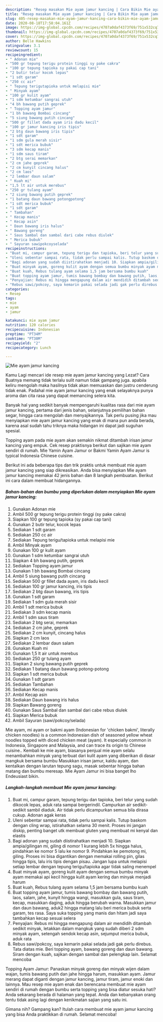 ```yaml
---
description: "Resep masakan Mie ayam jamur kancing | Cara Bikin Mie ayam jamur kancing Yang Bikin Ngiler"
title: "Resep masakan Mie ayam jamur kancing | Cara Bikin Mie ayam jamur kancing Yang Bikin Ngiler"
slug: 405-resep-masakan-mie-ayam-jamur-kancing-cara-bikin-mie-ayam-jamur-kancing-yang-bikin-ngiler
date: 2020-08-18T17:58:04.161Z
image: https://img-global.cpcdn.com/recipes/4707a0daf4373f69/751x532cq70/mie-ayam-jamur-kancing-foto-resep-utama.jpg
thumbnail: https://img-global.cpcdn.com/recipes/4707a0daf4373f69/751x532cq70/mie-ayam-jamur-kancing-foto-resep-utama.jpg
cover: https://img-global.cpcdn.com/recipes/4707a0daf4373f69/751x532cq70/mie-ayam-jamur-kancing-foto-resep-utama.jpg
author: Belle Hawkins
ratingvalue: 3.1
reviewcount: 15
recipeingredient:
- " Adonan mie"
- "500 gr tepung terigu protein tinggi sy pake cakra"
- "100 gr tepung tapioka sy pakai cap tani"
- "2 butir telur kocok lepas"
- "1 sdt garam"
- "250 cc air"
- " Tepung terigutapioka untuk melapisi mie"
- " Minyak ayam"
- "100 gr kulit ayam"
- "1 sdm ketumbar sangrai utuh"
- "4 bh bawang putih geprek"
- " Topping ayam jamur"
- "1 bh bawang Bombai cincang"
- "5 siung bawang putih cincang"
- "500 gr fillet dada ayam iris dadu kecil"
- "100 gr jamur kancing iris tipis"
- "2 btg daun bawang iris tipis"
- "1 sdt garam"
- "1 sdm gula merah sisir"
- "1 sdt merica bubuk"
- "3 sdm kecap manis"
- "1 sdm saus tiram"
- "2 btg serai memarkan"
- "2 cm jahe geprek"
- "2 cm kunyit cincang halus"
- "2 cm laos"
- "2 lembar daun salam"
- " Kuah mi"
- "1,5 lt air untuk merebus"
- "250 gr tulang ayam"
- "2 siung bawang putih geprek"
- "1 batang daun bawang potongpotong"
- "1 sdt merica bubuk"
- "1 sdt garam"
- " Tambahan"
- " Kecap manis"
- " Kecap asin"
- " Daun bawang iris halus"
- " Bawang goreng"
- " Saus Sambal dan sambal dari cabe rebus diulek"
- " Merica bubuk"
- " Sayuran sawipokcoyselada"
recipeinstructions:
- "Buat mi, campur garam, tepung terigu dan tapioka, beri telur yang sudah dikocok lepas, aduk rata sampai bergerindil. Campurkan air sedikit-sedikit sambil diaduk. Air tidak perlu dicampurkan semua bila dirasa cukup. Adonan agak keras"
- "Uleni sebentar sampai rata, tidak perlu sampai kalis. Tutup baskom dengan cling wrap, istirahatkan selama 30 menit. Proses ini jangan diskip, penting banget utk membuat gluten yang membuat mi kenyal dan elastis"
- "Bagi adonan yang sudah diistirahatkan menjadi 10. Siapkan ampia/gilingan mi, giling di nomor 1 kurang lebih 5x hingga halus, pindahkan ke nomor 5 lalu ke nomor 9. Pindahkan ke pemotong mi, giling. Proses ini bisa digantikan dengan memakai rolling pin, gilas hingga tipis, lalu iris tipis dengan pisau. Jangan lupa untuk melapisi setiap lembar dengan tepung terigu/tapioka agar tidak saling menempel"
- "Buat minyak ayam, goreng kulit ayam dengan semua bumbu minyak ayam memakai api kecil hingga kulit ayam kering dan minyak menjadi harum"
- "Buat kuah, Rebus tulang ayam selama 1,5 jam bersama bumbu kuah"
- "Buat topping ayam jamur, tumis bawang bombay dan bawang putih, laos, salam, jahe, kunyit hingga wangi, masukkan gula, saus tiram, kecap, masukkan daging, aduk hingga berubah warna. Masukkan jamur dan daun bawang, aduk2 hingga matang lalu beri merica bubuk serta garam, tes rasa. Saya suka topping yang manis dan hitam jadi saya tambahkan kecap sesuai selera"
- "Penyajian: Rebus mi hingga mengapung dalam air mendidih ditambah sedikit minyak, letakkan dalam mangkuk yang sudah diberi 2 sdm minyak ayam, setengah sendok kecap asin, sejumput merica bubuk, aduk rata"
- "Rebus sawi/pokcoy, saya kemarin pakai selada jadi gak perlu direbus. Tata diatas mie. Beri topping ayam, bawang goreng dan daun bawang. Siram dengan kuah, sajikan dengan sambal dan pelengkap lain. Selamat mencoba"
categories:
- Resep
tags:
- mie
- ayam
- jamur

katakunci: mie ayam jamur 
nutrition: 120 calories
recipecuisine: Indonesian
preptime: "PT34M"
cooktime: "PT30M"
recipeyield: "2"
recipecategory: Lunch

---
```



![Mie ayam jamur kancing](https://img-global.cpcdn.com/recipes/4707a0daf4373f69/751x532cq70/mie-ayam-jamur-kancing-foto-resep-utama.jpg)

Kamu Lagi mencari ide resep mie ayam jamur kancing yang Lezat? Cara Buatnya memang tidak terlalu sulit namun tidak gampang juga. apabila keliru mengolah maka hasilnya tidak akan memuaskan dan justru cenderung tidak enak. Padahal mie ayam jamur kancing yang enak selayaknya punya aroma dan cita rasa yang dapat memancing selera kita.

Banyak hal yang sedikit banyak mempengaruhi kualitas rasa dari mie ayam jamur kancing, pertama dari jenis bahan, selanjutnya pemilihan bahan segar, hingga cara mengolah dan menyajikannya. Tak perlu pusing jika mau menyiapkan mie ayam jamur kancing yang enak di mana pun anda berada, karena asal sudah tahu triknya maka hidangan ini dapat jadi suguhan spesial.

Topping ayam pada mie ayam akan semakin nikmat ditambah irisan jamur kancing yang empuk. Cek resep praktisnya berikut dan sajikan mie ayam sendiri di rumah. Mie Yamin Ayam Jamur or Bakmi Yamin Ayam Jamur is typical Indonesia Chinese cuisine.


Berikut ini ada beberapa tips dan trik praktis untuk membuat mie ayam jamur kancing yang siap dikreasikan. Anda bisa menyiapkan Mie ayam jamur kancing memakai 42 jenis bahan dan 8 langkah pembuatan. Berikut ini cara dalam membuat hidangannya.

<!--inarticleads1-->

##### Bahan-bahan dan bumbu yang diperlukan dalam menyiapkan Mie ayam jamur kancing:

1. Gunakan  Adonan mie
1. Ambil 500 gr tepung terigu protein tinggi (sy pake cakra)
1. Siapkan 100 gr tepung tapioka (sy pakai cap tani)
1. Gunakan 2 butir telur, kocok lepas
1. Sediakan 1 sdt garam
1. Sediakan 250 cc air
1. Sediakan  Tepung terigu/tapioka untuk melapisi mie
1. Ambil  Minyak ayam
1. Gunakan 100 gr kulit ayam
1. Gunakan 1 sdm ketumbar sangrai utuh
1. Siapkan 4 bh bawang putih, geprek
1. Sediakan  Topping ayam jamur
1. Gunakan 1 bh bawang Bombai cincang
1. Ambil 5 siung bawang putih cincang
1. Sediakan 500 gr fillet dada ayam, iris dadu kecil
1. Sediakan 100 gr jamur kancing, iris tipis
1. Sediakan 2 btg daun bawang, iris tipis
1. Gunakan 1 sdt garam
1. Sediakan 1 sdm gula merah sisir
1. Ambil 1 sdt merica bubuk
1. Sediakan 3 sdm kecap manis
1. Ambil 1 sdm saus tiram
1. Sediakan 2 btg serai, memarkan
1. Sediakan 2 cm jahe, geprek
1. Sediakan 2 cm kunyit, cincang halus
1. Siapkan 2 cm laos
1. Sediakan 2 lembar daun salam
1. Gunakan  Kuah mi
1. Gunakan 1,5 lt air untuk merebus
1. Sediakan 250 gr tulang ayam
1. Siapkan 2 siung bawang putih geprek
1. Sediakan 1 batang daun bawang potong-potong
1. Siapkan 1 sdt merica bubuk
1. Gunakan 1 sdt garam
1. Sediakan  Tambahan
1. Sediakan  Kecap manis
1. Ambil  Kecap asin
1. Sediakan  Daun bawang iris halus
1. Siapkan  Bawang goreng
1. Gunakan  Saus Sambal dan sambal dari cabe rebus diulek
1. Siapkan  Merica bubuk
1. Ambil  Sayuran (sawi/pokcoy/selada)


Mie ayam, mi ayam or bakmi ayam (Indonesian for &#39;chicken bakmi&#39;, literally chicken noodles) is a common Indonesian dish of seasoned yellow wheat noodles topped with diced chicken meat (ayam). It especially common in Indonesia, Singapore and Malaysia, and can trace its origin to Chinese cuisine.. Kembali ke mie ayam, biasanya penjual mie ayam selalu menambahkan minyak yang terbuat dari kulit ayam yang diberikan di dasar mangkuk bersama bumbu Masukkan irisan jamur, kaldu ayam, dan kentalkan dengan larutan tepung sagu, masak sebentar hingga bahan matang dan bumbu meresap. Mie Ayam Jamur ini bisa banget lho Endeusiast bikin. 

<!--inarticleads2-->

##### Langkah-langkah membuat Mie ayam jamur kancing:

1. Buat mi, campur garam, tepung terigu dan tapioka, beri telur yang sudah dikocok lepas, aduk rata sampai bergerindil. Campurkan air sedikit-sedikit sambil diaduk. Air tidak perlu dicampurkan semua bila dirasa cukup. Adonan agak keras
1. Uleni sebentar sampai rata, tidak perlu sampai kalis. Tutup baskom dengan cling wrap, istirahatkan selama 30 menit. Proses ini jangan diskip, penting banget utk membuat gluten yang membuat mi kenyal dan elastis
1. Bagi adonan yang sudah diistirahatkan menjadi 10. Siapkan ampia/gilingan mi, giling di nomor 1 kurang lebih 5x hingga halus, pindahkan ke nomor 5 lalu ke nomor 9. Pindahkan ke pemotong mi, giling. Proses ini bisa digantikan dengan memakai rolling pin, gilas hingga tipis, lalu iris tipis dengan pisau. Jangan lupa untuk melapisi setiap lembar dengan tepung terigu/tapioka agar tidak saling menempel
1. Buat minyak ayam, goreng kulit ayam dengan semua bumbu minyak ayam memakai api kecil hingga kulit ayam kering dan minyak menjadi harum
1. Buat kuah, Rebus tulang ayam selama 1,5 jam bersama bumbu kuah
1. Buat topping ayam jamur, tumis bawang bombay dan bawang putih, laos, salam, jahe, kunyit hingga wangi, masukkan gula, saus tiram, kecap, masukkan daging, aduk hingga berubah warna. Masukkan jamur dan daun bawang, aduk2 hingga matang lalu beri merica bubuk serta garam, tes rasa. Saya suka topping yang manis dan hitam jadi saya tambahkan kecap sesuai selera
1. Penyajian: Rebus mi hingga mengapung dalam air mendidih ditambah sedikit minyak, letakkan dalam mangkuk yang sudah diberi 2 sdm minyak ayam, setengah sendok kecap asin, sejumput merica bubuk, aduk rata
1. Rebus sawi/pokcoy, saya kemarin pakai selada jadi gak perlu direbus. Tata diatas mie. Beri topping ayam, bawang goreng dan daun bawang. Siram dengan kuah, sajikan dengan sambal dan pelengkap lain. Selamat mencoba


Topping Ayam Jamur: Panaskan minyak goreng dan minyak wijen dalam wajan, tumis bawang putih dan jahe hingga harum, masukkan ayam. Jamur merang dapat diganti dengan jamur kancing, jamur tiram, jamur enoki dan lainnya. Mau resep mie ayam enak dan berencana membuat mie ayam sendiri di rumah dengan bumbu serta topping yang bisa diatur sesuka hati? Anda sekarang berada di halaman yang tepat. Anda dan kebanyakan orang tentu tidak asing lagi dengan kenikmatan sajian yang satu ini. 

Gimana nih? Gampang kan? Itulah cara membuat mie ayam jamur kancing yang bisa Anda praktikkan di rumah. Selamat mencoba!
